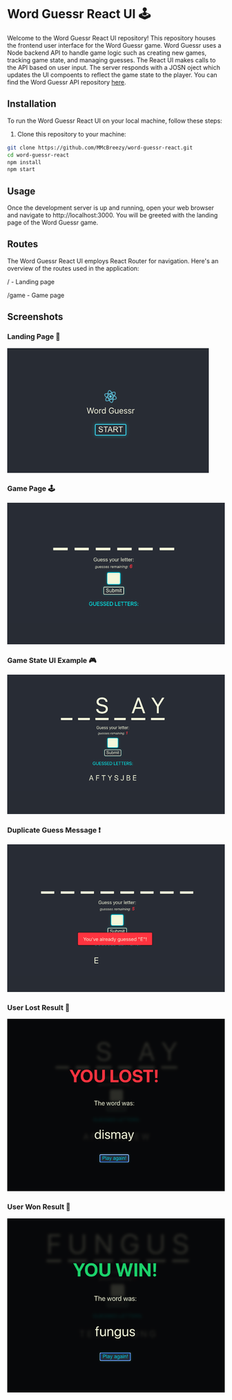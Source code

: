 # Word Guessr React UI 🕹️

Welcome to the Word Guessr React UI repository! This repository houses the frontend user interface for the Word Guessr game. Word Guessr uses a Node backend API to handle game logic such as creating new games, tracking game state, and managing guesses. The React UI makes calls to the API based on user input. The server responds with a JOSN oject which updates the UI compoents to reflect the game state to the player. You can find the Word Guessr API repository [here](https://github.com/MMcBreezy/word-guessr-api).

## Installation

To run the Word Guessr React UI on your local machine, follow these steps:

1. Clone this repository to your machine:

```bash
git clone https://github.com/MMcBreezy/word-guessr-react.git
cd word-guessr-react
npm install
npm start
```

## Usage

Once the development server is up and running, open your web browser and navigate to http://localhost:3000. You will be greeted with the landing page of the Word Guessr game.

## Routes

The Word Guessr React UI employs React Router for navigation. Here's an overview of the routes used in the application:

/ - Landing page

/game - Game page

## Screenshots

### Landing Page 🛬

![landing page](https://github.com/MMcBreezy/word-guessr-react/blob/readme-update/screenshots/landing-page.png)

### Game Page 🕹

![game page](https://github.com/MMcBreezy/word-guessr-react/blob/readme-update/screenshots/game-page.png)

### Game State UI Example 🎮

![game state example](https://github.com/MMcBreezy/word-guessr-react/blob/readme-update/screenshots/game-in-session.png)

### Duplicate Guess Message ❗️

![duplicate guess message](https://github.com/MMcBreezy/word-guessr-react/blob/readme-update/screenshots/redundant-letter-message.png)

### User Lost Result 🥺

![user lost result](https://github.com/MMcBreezy/word-guessr-react/blob/readme-update/screenshots/user-lost-modal.png)

### User Won Result 🎉

![user won result](https://github.com/MMcBreezy/word-guessr-react/blob/readme-update/screenshots/user-won-modal.png)
